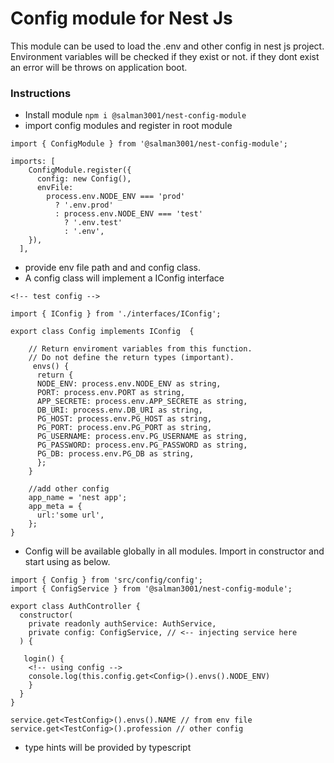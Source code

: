 # Config module for Nest Js

This module can be used to load the .env and other config in nest js project. Environment variables will be checked if they exist or not. if they dont exist an error will be throws on application boot.

### Instructions

- Install module `npm i @salman3001/nest-config-module`
- import config modules and register in root module

```
import { ConfigModule } from '@salman3001/nest-config-module';

imports: [
    ConfigModule.register({
      config: new Config(),
      envFile:
        process.env.NODE_ENV === 'prod'
          ? '.env.prod'
          : process.env.NODE_ENV === 'test'
            ? '.env.test'
            : '.env',
    }),
  ],
```

- provide env file path and and config class.
- A config class will implement a IConfig interface

```
<!-- test config -->

import { IConfig } from './interfaces/IConfig';

export class Config implements IConfig  {

    // Return enviroment variables from this function.
    // Do not define the return types (important).
     envs() {
      return {
      NODE_ENV: process.env.NODE_ENV as string,
      PORT: process.env.PORT as string,
      APP_SECRETE: process.env.APP_SECRETE as string,
      DB_URI: process.env.DB_URI as string,
      PG_HOST: process.env.PG_HOST as string,
      PG_PORT: process.env.PG_PORT as string,
      PG_USERNAME: process.env.PG_USERNAME as string,
      PG_PASSWORD: process.env.PG_PASSWORD as string,
      PG_DB: process.env.PG_DB as string,
      };
    }

    //add other config
    app_name = 'nest app';
    app_meta = {
      url:'some url',
    };
}

```

- Config will be available globally in all modules. Import in constructor and start using as below.

```
import { Config } from 'src/config/config';
import { ConfigService } from '@salman3001/nest-config-module';

export class AuthController {
  constructor(
    private readonly authService: AuthService,
    private config: ConfigService, // <-- injecting service here
  ) {

   login() {
    <!-- using config -->
    console.log(this.config.get<Config>().envs().NODE_ENV)
    }
  }
}

service.get<TestConfig>().envs().NAME // from env file
service.get<TestConfig>().profession // other config
```

- type hints will be provided by typescript
